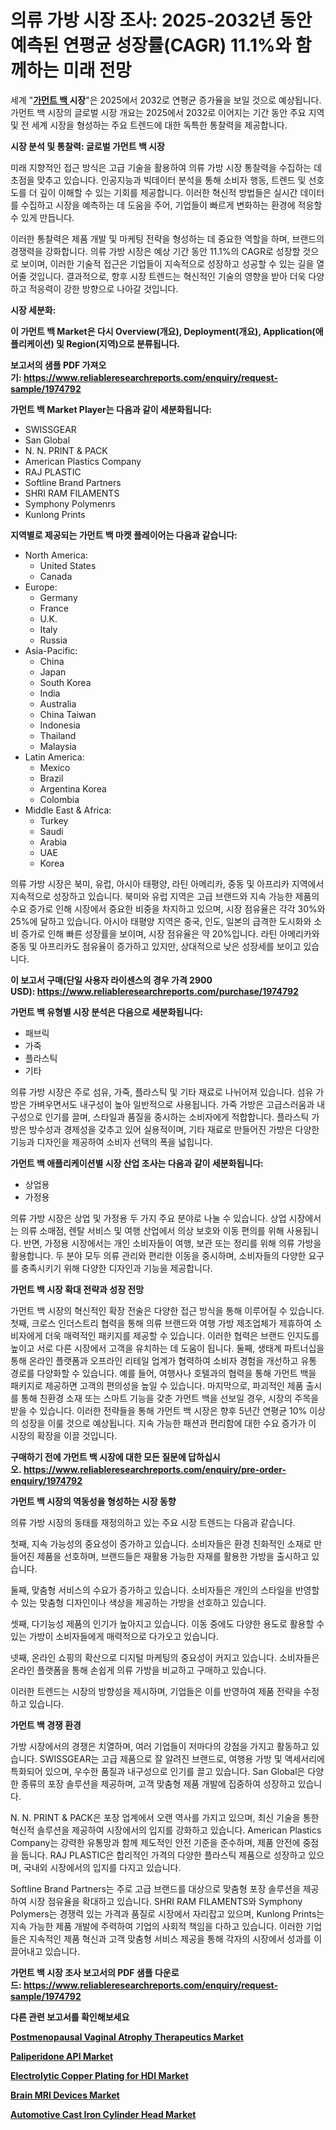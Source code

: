 <p><h1>의류 가방 시장 조사: 2025-2032년 동안 예측된 연평균 성장률(CAGR) 11.1%와 함께하는 미래 전망</h1></p><p>세계 "<strong><a href="https://www.reliableresearchreports.com/garment-bags-r1974792?utm_campaign=106&utm_medium=8&utm_source=Github&utm_content=ia&utm_term=26032025&utm_id=garment-bags">가먼트 백&nbsp;</a></strong><strong>시장</strong>"은 2025에서 2032로 연평균 증가율을 보일 것으로 예상됩니다. 가먼트 백 시장의 글로벌 시장 개요는 2025에서 2032로 이어지는 기간 동안 주요 지역 및 전 세계 시장을 형성하는 주요 트렌드에 대한 독특한 통찰력을 제공합니다.</p>
<p><strong>시장 분석 및 통찰력: 글로벌 가먼트 백 시장</strong></p>
<p><p>미래 지향적인 접근 방식은 고급 기술을 활용하여 의류 가방 시장 통찰력을 수집하는 데 초점을 맞추고 있습니다. 인공지능과 빅데이터 분석을 통해 소비자 행동, 트렌드 및 선호도를 더 깊이 이해할 수 있는 기회를 제공합니다. 이러한 혁신적 방법들은 실시간 데이터를 수집하고 시장을 예측하는 데 도움을 주어, 기업들이 빠르게 변화하는 환경에 적응할 수 있게 만듭니다. </p><p>이러한 통찰력은 제품 개발 및 마케팅 전략을 형성하는 데 중요한 역할을 하며, 브랜드의 경쟁력을 강화합니다. 의류 가방 시장은 예상 기간 동안 11.1%의 CAGR로 성장할 것으로 보이며, 이러한 기술적 접근은 기업들이 지속적으로 성장하고 성공할 수 있는 길을 열어줄 것입니다. 결과적으로, 향후 시장 트렌드는 혁신적인 기술의 영향을 받아 더욱 다양하고 적응력이 강한 방향으로 나아갈 것입니다.</p><a href="%7CAUTHORITHY_DOMAIN_URL%7C?utm_campaign=106&utm_medium=8&utm_source=Github&utm_content=ia&utm_term=26032025&utm_id=garment-bags"></a></p>
<p><strong>시장 세분화:</strong></p>
<p><strong>이 가먼트 백 Market은 다시 Overview(개요), Deployment(개요), Application(애플리케이션) 및 Region(지역)으로 분류됩니다.</strong></p>
<p><strong>보고서의 샘플 PDF 가져오기:&nbsp;<a href="https://www.reliableresearchreports.com/enquiry/request-sample/1974792?utm_campaign=106&utm_medium=8&utm_source=Github&utm_content=ia&utm_term=26032025&utm_id=garment-bags">https://www.reliableresearchreports.com/enquiry/request-sample/1974792</a></strong><strong></strong></p>
<p><strong>가먼트 백 Market Player는 다음과 같이 세분화됩니다:</strong></p>
<p><ul><li>SWISSGEAR</li><li>San Global</li><li>N. N. PRINT & PACK</li><li>American Plastics Company</li><li>RAJ PLASTIC</li><li>Softline Brand Partners</li><li>SHRI RAM FILAMENTS</li><li>Symphony Polymenrs</li><li>Kunlong Prints</li></ul></p>
<p><strong>지역별로 제공되는 가먼트 백 마켓 플레이어는 다음과 같습니다:</strong></p>
<p><ul>
    <li>
        North America:
        <ul>
            <li>United States</li>
            <li>Canada</li>
        </ul>
    </li>
    <li>
        Europe:
        <ul>
            <li>Germany</li>
            <li>France</li>
            <li>U.K.</li>
            <li>Italy</li>
            <li>Russia</li>
        </ul>
    </li>
    <li>
        Asia-Pacific:
        <ul>
            <li>China</li>
            <li>Japan</li>
            <li>South Korea</li>
            <li>India</li>
            <li>Australia</li>
            <li>China Taiwan</li>
            <li>Indonesia</li>
            <li>Thailand</li>
            <li>Malaysia</li>
        </ul>
    </li>
    <li>
        Latin America:
        <ul>
            <li>Mexico</li>
            <li>Brazil</li>
            <li>Argentina Korea</li>
            <li>Colombia</li>
        </ul>
    </li>
    <li>
        Middle East & Africa:
        <ul>
            <li>Turkey</li>
            <li>Saudi</li>
            <li>Arabia</li>
            <li>UAE</li>
            <li>Korea</li>
        </ul>
    </li>
    </ul></p>
<p><p>의류 가방 시장은 북미, 유럽, 아시아 태평양, 라틴 아메리카, 중동 및 아프리카 지역에서 지속적으로 성장하고 있습니다. 북미와 유럽 지역은 고급 브랜드와 지속 가능한 제품의 수요 증가로 인해 시장에서 중요한 비중을 차지하고 있으며, 시장 점유율은 각각 30%와 25%에 달하고 있습니다. 아시아 태평양 지역은 중국, 인도, 일본의 급격한 도시화와 소비 증가로 인해 빠른 성장률을 보이며, 시장 점유율은 약 20%입니다. 라틴 아메리카와 중동 및 아프리카도 점유율이 증가하고 있지만, 상대적으로 낮은 성장세를 보이고 있습니다.</p></p>
<p><strong>이 보고서 구매(단일 사용자 라이센스의 경우 가격 2900 USD):&nbsp;<a href="https://www.reliableresearchreports.com/purchase/1974792?utm_campaign=106&utm_medium=8&utm_source=Github&utm_content=ia&utm_term=26032025&utm_id=garment-bags">https://www.reliableresearchreports.com/purchase/1974792</a></strong></p>
<p><strong>가먼트 백 유형별 시장 분석은 다음으로 세분화됩니다:</strong></p>
<p><ul><li>패브릭</li><li>가죽</li><li>플라스틱</li><li>기타</li></ul></p>
<p><p>의류 가방 시장은 주로 섬유, 가죽, 플라스틱 및 기타 재료로 나뉘어져 있습니다. 섬유 가방은 가벼우면서도 내구성이 높아 일반적으로 사용됩니다. 가죽 가방은 고급스러움과 내구성으로 인기를 끌며, 스타일과 품질을 중시하는 소비자에게 적합합니다. 플라스틱 가방은 방수성과 경제성을 갖추고 있어 실용적이며, 기타 재료로 만들어진 가방은 다양한 기능과 디자인을 제공하여 소비자 선택의 폭을 넓힙니다.</p></p>
<p><strong>가먼트 백 애플리케이션별 시장 산업 조사는 다음과 같이 세분화됩니다:</strong></p>
<p><ul><li>상업용</li><li>가정용</li></ul></p>
<p><p>의류 가방 시장은 상업 및 가정용 두 가지 주요 분야로 나눌 수 있습니다. 상업 시장에서는 의류 소매점, 렌탈 서비스 및 여행 산업에서 의상 보호와 이동 편의를 위해 사용됩니다. 반면, 가정용 시장에서는 개인 소비자들이 여행, 보관 또는 정리를 위해 의류 가방을 활용합니다. 두 분야 모두 의류 관리와 편리한 이동을 중시하며, 소비자들의 다양한 요구를 충족시키기 위해 다양한 디자인과 기능을 제공합니다.</p></p>
<p><strong>가먼트 백 시장 확대 전략과 성장 전망</strong></p>
<p><p>가먼트 백 시장의 혁신적인 확장 전술은 다양한 접근 방식을 통해 이루어질 수 있습니다. 첫째, 크로스 인더스트리 협력을 통해 의류 브랜드와 여행 가방 제조업체가 제휴하여 소비자에게 더욱 매력적인 패키지를 제공할 수 있습니다. 이러한 협력은 브랜드 인지도를 높이고 서로 다른 시장에서 고객을 유치하는 데 도움이 됩니다. 둘째, 생태계 파트너십을 통해 온라인 플랫폼과 오프라인 리테일 업계가 협력하여 소비자 경험을 개선하고 유통 경로를 다양화할 수 있습니다. 예를 들어, 여행사나 호텔과의 협력을 통해 가먼트 백을 패키지로 제공하면 고객의 편의성을 높일 수 있습니다. 마지막으로, 파괴적인 제품 출시를 통해 친환경 소재 또는 스마트 기능을 갖춘 가먼트 백을 선보일 경우, 시장의 주목을 받을 수 있습니다. 이러한 전략들을 통해 가먼트 백 시장은 향후 5년간 연평균 10% 이상의 성장을 이룰 것으로 예상됩니다. 지속 가능한 패션과 편리함에 대한 수요 증가가 이 시장의 확장을 이끌 것입니다.</p></p>
<p><strong>구매하기 전에 가먼트 백 시장에 대한 모든 질문에 답하십시오.&nbsp;<a href="https://www.reliableresearchreports.com/enquiry/pre-order-enquiry/1974792?utm_campaign=106&utm_medium=8&utm_source=Github&utm_content=ia&utm_term=26032025&utm_id=garment-bags">https://www.reliableresearchreports.com/enquiry/pre-order-enquiry/1974792</a></strong><strong></strong></p>
<p><strong>가먼트 백 시장의 역동성을 형성하는 시장 동향</strong></p>
<p><p>의류 가방 시장의 동태를 재정의하고 있는 주요 시장 트렌드는 다음과 같습니다.</p><p>첫째, 지속 가능성의 중요성이 증가하고 있습니다. 소비자들은 환경 친화적인 소재로 만들어진 제품을 선호하며, 브랜드들은 재활용 가능한 자재를 활용한 가방을 출시하고 있습니다.</p><p>둘째, 맞춤형 서비스의 수요가 증가하고 있습니다. 소비자들은 개인의 스타일을 반영할 수 있는 맞춤형 디자인이나 색상을 제공하는 가방을 선호하고 있습니다.</p><p>셋째, 다기능성 제품의 인기가 높아지고 있습니다. 이동 중에도 다양한 용도로 활용할 수 있는 가방이 소비자들에게 매력적으로 다가오고 있습니다.</p><p>넷째, 온라인 쇼핑의 확산으로 디지털 마케팅의 중요성이 커지고 있습니다. 소비자들은 온라인 플랫폼을 통해 손쉽게 의류 가방을 비교하고 구매하고 있습니다. </p><p>이러한 트렌드는 시장의 방향성을 제시하며, 기업들은 이를 반영하여 제품 전략을 수정하고 있습니다.</p></p>
<p><strong>가먼트 백 경쟁 환경</strong></p>
<p><p>가방 시장에서의 경쟁은 치열하며, 여러 기업들이 저마다의 강점을 가지고 활동하고 있습니다. SWISSGEAR는 고급 제품으로 잘 알려진 브랜드로, 여행용 가방 및 액세서리에 특화되어 있으며, 우수한 품질과 내구성으로 인기를 끌고 있습니다. San Global은 다양한 종류의 포장 솔루션을 제공하며, 고객 맞춤형 제품 개발에 집중하여 성장하고 있습니다. </p><p>N. N. PRINT & PACK은 포장 업계에서 오랜 역사를 가지고 있으며, 최신 기술을 통한 혁신적 솔루션을 제공하여 시장에서의 입지를 강화하고 있습니다. American Plastics Company는 강력한 유통망과 함께 제도적인 안전 기준을 준수하며, 제품 안전에 중점을 둡니다. RAJ PLASTIC은 합리적인 가격의 다양한 플라스틱 제품으로 성장하고 있으며, 국내외 시장에서의 입지를 다지고 있습니다. </p><p>Softline Brand Partners는 주로 고급 브랜드를 대상으로 맞춤형 포장 솔루션을 제공하여 시장 점유율을 확대하고 있습니다. SHRI RAM FILAMENTS와 Symphony Polymers는 경쟁력 있는 가격과 품질로 시장에서 자리잡고 있으며, Kunlong Prints는 지속 가능한 제품 개발에 주력하여 기업의 사회적 책임을 다하고 있습니다. 이러한 기업들은 지속적인 제품 혁신과 고객 맞춤형 서비스 제공을 통해 각자의 시장에서 성과를 이끌어내고 있습니다.</p></p>
<p><strong>가먼트 백 시장 조사 보고서의 PDF 샘플 다운로드:&nbsp;<a href="https://www.reliableresearchreports.com/enquiry/request-sample/1974792?utm_campaign=106&utm_medium=8&utm_source=Github&utm_content=ia&utm_term=26032025&utm_id=garment-bags">https://www.reliableresearchreports.com/enquiry/request-sample/1974792</a></strong></p>
<p><strong></strong></p>
<p><strong></strong></p>
<p><strong></strong></p>
<p><strong></strong></p>
<p><strong>다른 관련 보고서를 확인해보세요</strong></p>
<p><strong><p><a href="https://github.com/gripeluigstt/Market-Research-Report-List-1/blob/main/postmenopausal-vaginal-atrophy-therapeutics-market.md?utm_campaign=106&utm_medium=8&utm_source=Github&utm_content=ia&utm_term=26032025&utm_id=garment-bags">Postmenopausal Vaginal Atrophy Therapeutics Market</a></p><p><a href="https://github.com/syiqvanyo/Market-Research-Report-List-1/blob/main/paliperidone-api-market.md?utm_campaign=106&utm_medium=8&utm_source=Github&utm_content=ia&utm_term=26032025&utm_id=garment-bags">Paliperidone API Market</a></p><p><a href="https://github.com/warshatulang0/Market-Research-Report-List-1/blob/main/electrolytic-copper-plating-for-hdi-market.md?utm_campaign=106&utm_medium=8&utm_source=Github&utm_content=ia&utm_term=26032025&utm_id=garment-bags">Electrolytic Copper Plating for HDI Market</a></p><p><a href="https://github.com/minakibanov/Market-Research-Report-List-1/blob/main/brain-mri-devices-market.md?utm_campaign=106&utm_medium=8&utm_source=Github&utm_content=ia&utm_term=26032025&utm_id=garment-bags">Brain MRI Devices Market</a></p><p><a href="https://github.com/rvadencho/Market-Research-Report-List-1/blob/main/automotive-cast-iron-cylinder-head-market.md?utm_campaign=106&utm_medium=8&utm_source=Github&utm_content=ia&utm_term=26032025&utm_id=garment-bags">Automotive Cast Iron Cylinder Head Market</a></p></strong></p>